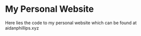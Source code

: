 # My Personal Website

Here lies the code to my personal website which can be found at aidanphillips.xyz 
